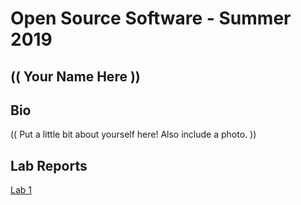 # Open Source Software - Summer 2019
## (( Your Name Here ))

## Bio
(( Put a little bit about yourself here! Also include a photo. ))

## Lab Reports
[Lab 1](labs/lab-01/report.md)